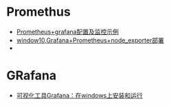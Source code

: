 # Promethus

- [Prometheus+grafana配置及监控示例](https://www.cnblogs.com/FRESHMANS/p/9549456.html)
- [window10,Grafana+Prometheus+node_exporter部署](https://www.jianshu.com/p/da91564d4f01)
- 

# GRafana

- [可视化工具Grafana：在windows上安装和运行](https://www.jianshu.com/p/88edc626d96d)
